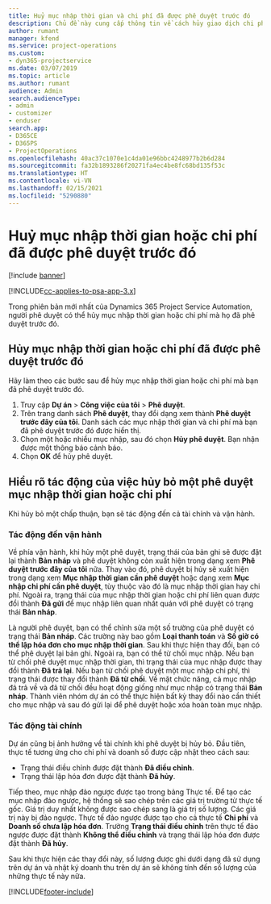 ```yaml
---
title: Huỷ mục nhập thời gian và chi phí đã được phê duyệt trước đó
description: Chủ đề này cung cấp thông tin về cách hủy giao dịch chi phí và thời gian dự án được phê duyệt.
author: rumant
manager: kfend
ms.service: project-operations
ms.custom:
- dyn365-projectservice
ms.date: 03/07/2019
ms.topic: article
ms.author: rumant
audience: Admin
search.audienceType:
- admin
- customizer
- enduser
search.app:
- D365CE
- D365PS
- ProjectOperations
ms.openlocfilehash: 40ac37c1070e1c4da01e96bbc4248977b2b6d284
ms.sourcegitcommit: fa32b1893286f20271fa4ec4be8fc68bd135f53c
ms.translationtype: HT
ms.contentlocale: vi-VN
ms.lasthandoff: 02/15/2021
ms.locfileid: "5290880"
---
```

# <a name="cancel-previously-approved-time-or-expense-entries"></a>Huỷ mục nhập thời gian hoặc chi phí đã được phê duyệt trước đó

[!include [banner](../includes/psa-now-project-operations.md)]

[!INCLUDE[cc-applies-to-psa-app-3.x](../includes/cc-applies-to-psa-app-3x.md)]

Trong phiên bản mới nhất của Dynamics 365 Project Service Automation, người phê duyệt có thể hủy mục nhập thời gian hoặc chi phí mà họ đã phê duyệt trước đó.

## <a name="cancel-a-previously-approved-time-or-expense-entry"></a>Hủy mục nhập thời gian hoặc chi phí đã được phê duyệt trước đó

Hãy làm theo các bước sau để hủy mục nhập thời gian hoặc chi phí mà bạn đã phê duyệt trước đó.

1. Truy cập **Dự án** \> **Công việc của tôi** \> **Phê duyệt**.
2. Trên trang danh sách **Phê duyệt**, thay đổi dạng xem thành **Phê duyệt trước đây của tôi**. Danh sách các mục nhập thời gian và chi phí mà bạn đã phê duyệt trước đó được hiển thị.
3. Chọn một hoặc nhiều mục nhập, sau đó chọn **Hủy phê duyệt**. Bạn nhận được một thông báo cảnh báo.
4. Chọn **OK** để hủy phê duyệt.

## <a name="understand-the-impact-of-canceling-a-time-or-expense-entry-approval"></a>Hiểu rõ tác động của việc hủy bỏ một phê duyệt mục nhập thời gian hoặc chi phí

Khi hủy bỏ một chấp thuận, bạn sẽ tác động đến cả tài chính và vận hành.

### <a name="operational-impact"></a>Tác động đến vận hành

Về phía vận hành, khi hủy một phê duyệt, trạng thái của bản ghi sẽ được đặt lại thành **Bản nháp** và phê duyệt không còn xuất hiện trong dạng xem **Phê duyệt trước đây của tôi** nữa. Thay vào đó, phê duyệt bị hủy sẽ xuất hiện trong dạng xem **Mục nhập thời gian cần phê duyệt** hoặc dạng xem **Mục nhập chi phí cần phê duyệt**, tùy thuộc vào đó là mục nhập thời gian hay chi phí. Ngoài ra, trạng thái của mục nhập thời gian hoặc chi phí liên quan được đổi thành **Đã gửi** để mục nhập liên quan nhất quán với phê duyệt có trạng thái **Bản nháp**.

Là người phê duyệt, bạn có thể chỉnh sửa một số trường của phê duyệt có trạng thái **Bản nháp**. Các trường này bao gồm **Loại thanh toán** và **Số giờ có thể lập hóa đơn cho mục nhập thời gian**. Sau khi thực hiện thay đổi, bạn có thể phê duyệt lại bản ghi. Ngoài ra, bạn có thể từ chối mục nhập. Nếu bạn từ chối phê duyệt mục nhập thời gian, thì trạng thái của mục nhập được thay đổi thành **Đã trả lại**. Nếu bạn từ chối phê duyệt một mục nhập chi phí, thì trạng thái được thay đổi thành **Đã từ chối**. Về mặt chức năng, cả mục nhập đã trả về và đã từ chối đều hoạt động giống như mục nhập có trạng thái **Bản nháp**. Thành viên nhóm dự án có thể thực hiện bất kỳ thay đổi nào cần thiết cho mục nhập và sau đó gửi lại để phê duyệt hoặc xóa hoàn toàn mục nhập.

### <a name="financial-impact"></a>Tác động tài chính

Dự án cũng bị ảnh hưởng về tài chính khi phê duyệt bị hủy bỏ. Đầu tiên, thực tế tương ứng cho chi phí và doanh số được cập nhật theo cách sau:

- Trạng thái điều chỉnh được đặt thành **Đã điều chỉnh**.
- Trạng thái lập hóa đơn được đặt thành **Đã hủy**.

Tiếp theo, mục nhập đảo ngược được tạo trong bảng Thực tế. Để tạo các mục nhập đảo ngược, hệ thống sẽ sao chép trên các giá trị trường từ thực tế gốc. Giá trị duy nhất không được sao chép sang là giá trị số lượng. Các giá trị này bị đảo ngược. Thực tế đảo ngược được tạo cho cả thực tế **Chi phí** và **Doanh số chưa lập hóa đơn**. Trường **Trạng thái điều chỉnh** trên thực tế đảo ngược được đặt thành **Không thể điều chỉnh** và trạng thái lập hóa đơn được đặt thành **Đã hủy**.

Sau khi thực hiện các thay đổi này, số lượng được ghi dưới dạng đã sử dụng trên dự án và nhật ký doanh thu trên dự án sẽ không tính đến số lượng của những thực tế này nữa.


[!INCLUDE[footer-include](../includes/footer-banner.md)]